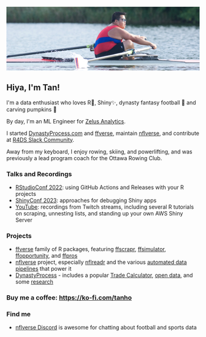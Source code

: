 ![Tan rowing](https://github.com/tanho63/tanho63/raw/main/cover.png)

## Hiya, I'm Tan!

I'm a data enthusiast who loves R💫, Shiny✨, dynasty fantasy football 🏈 and carving pumpkins 🎃

By day, I'm an ML Engineer for [Zelus Analytics](https://zelusanalytics.com/).

I started [DynastyProcess.com](https://dynastyprocess.com) and [ffverse](https://ffverse.com), maintain [nflverse](https://github.com/nflverse), and contribute at [R4DS Slack Community](https://r4ds.io).

Away from my keyboard, I enjoy rowing, skiing, and powerlifting, and was previously a lead program coach for the Ottawa Rowing Club.

### Talks and Recordings
- [RStudioConf 2022](https://github.com/tanho63/project_immortality): using GitHub Actions and Releases with your R projects
- [ShinyConf 2023](https://github.com/tanho63/shinyconf_debugging): approaches for debugging Shiny apps
- [YouTube](https://youtube.com/c/TanHo): recordings from Twitch streams, including several R tutorials on scraping, unnesting lists, and standing up your own AWS Shiny Server

### Projects
- [ffverse](https://ffverse.com) family of R packages, featuring [ffscrapr](https://github.com/ffverse/ffscrapr), [ffsimulator](https://github.com/ffverse/ffsimulator), [ffopportunity](https://github.com/ffverse/ffopportunity), and [ffpros](https://github.com/ffverse/ffpros)
- [nflverse](https://github.com/nflverse) project, especially [nflreadr](https://nflreadr.nflverse.com) and the various [automated data pipelines](https://github.com/nflverse/status) that power it
- [DynastyProcess](https://github.com/DynastyProcess) - includes a popular [Trade Calculator](https://apps.dynastyprocess.com/calculator), [open data](https://github.com/DynastyProcess/data), and some [research](https://github.com/DynastyProcess/research)

### Buy me a coffee: <https://ko-fi.com/tanho>

### Find me
- [nflverse Discord](https://discord.gg/UCKxQyuPw5) is awesome for chatting about football and sports data
